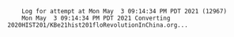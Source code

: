        Log for attempt at Mon May  3 09:14:34 PM PDT 2021 (12967)
        Mon May  3 09:14:34 PM PDT 2021 Converting 2020HIST201/KBe21hist201floRevolutionInChina.org...
